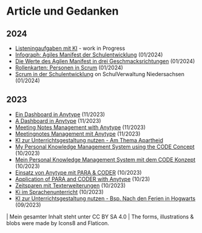 # Article und Gedanken

## 2024

- [Listeningaufgaben mit KI](/articles/2024-01_Listeningaufgaben-mi-Ki/2024-01_Listeningaufgaben-mi-Ki.md) - work in Progress
- [Infograph: Agiles Manifest der Schulentwicklung](/articles/2024-01-04_Scrum%20in%20der%20Schulentwicklung/2024-01-14_Scrum-Material-Inforgraph.md) (01/2024)
- [Die Werte des Agilen Manifest in drei Geschmacksrichtungen](/articles/2024-01-04_Scrum%20in%20der%20Schulentwicklung/2024-01-14_Scrum-Material-Agilesmanifest.md) (01/2024)
- [Rollenkarten: Personen in Scrum](/articles/2024-01-04_Scrum%20in%20der%20Schulentwicklung/2024-01-14_Scrum-Material-Personenkarten.md) (01/2024)
- [Scrum in der Schulentwicklung](articles/Scrum-in-der-Schulentwicklung.md) on SchulVerwaltung Niedersachsen (01/2024)

## 2023

- [Ein Dashboard in Anytype](/articles/2023_Anytype/2023_Anytype-Dashboard/2023_Anytype-Dashboard.md) (11/2023)
- [A Dashboard in Anytype](/articles/2023_Anytype/2023_Anytype-Dashboard/2023_Anytype-Dashboard-EN.md) (11/2023)
- [Meeting Notes Management with Anytype](/articles/2023_Anytype/2023_Anytype-Meetingnotes/2023_Antype-Meetingnotes-EN.md) (11/2023)
- [Meetingnotes Management mit Anytype](/articles/2023_Anytype/2023_Anytype-Meetingnotes/2023_Anytype-Meetingnotes.md) (11/2023)
- [KI zur Unterrichtsgestaltung nutzen - Am Thema Apartheid](/articles/Unterrichtsentwicklung-mit-KI/2023-11_KI-EN-Apartheid.md)
- [My Personal Knowledge Management System using the CODE Concept](/articles/2023_Anytype/2023_Mein-PKM_mit-CODE/2023_MY-PKM-with-Code.md) (10/2023)
- [Mein Personal Knowledge Management System mit dem CODE Konzept](/articles/2023_Anytype/2023_Mein-PKM_mit-CODE/2023_Mein-PKM_mit-CODE.md) (10/2023)
- [Einsatz von Anytype mit PARA & CODER](/articles/2023_Anytype/2023_Anytype-mit-PARA/2023_Using-PARA-with-Anytype.md) (10/2023)
- [Application of PARA and CODER with Anytype](/articles/2023_Anytype/2023_Anytype-mit-PARA/2023_Using-PARA-with-Anytype-EN.md) (10/23)
- [Zeitsparen mit Texterweiterungen](/articles/2023-10-13_Rockettypist/2023-10-13_RocketTypist.md) (10/2023)
- [Ki im Sprachenunterricht](/articles/Ki-im-Sprachenunterricht/2023-10_Ki-im-Sprachenunterricht.md) (10/2023)
- [KI zur Unterrichtsgestaltung nutzen - Bsp. Nach den Ferien in Hogwarts](/articles/Unterrichtsentwicklung-mit-KI/2023-09_KI-DE-Nach_den_Ferien_in_Hogwarts.md) (09/2023)


| Mein gesamter Inhalt steht unter CC BY SA 4.0
| The forms, illustrations & blobs were made by Icons8 and Flaticon.
